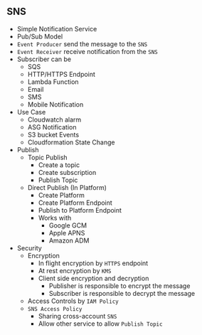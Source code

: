 ## SNS

- Simple Notification Service
- Pub/Sub Model
- `Event Producer` send the message to the `SNS`
- `Event Receiver` receive notification from the `SNS`
- Subscriber can be
  - SQS
  - HTTP/HTTPS Endpoint
  - Lambda Function
  - Email
  - SMS
  - Mobile Notification
- Use Case
  - Cloudwatch alarm
  - ASG Notification
  - S3 bucket Events
  - Cloudformation State Change
- Publish
  - Topic Publish
    - Create a topic
    - Create subscription
    - Publish Topic
  - Direct Publish (In Platform)
    - Create Platform
    - Create Platform Endpoint
    - Publish to Platform Endpoint
    - Works with
      - Google GCM
      - Apple APNS
      - Amazon ADM
- Security
  - Encryption
    - In flight encryption by `HTTPS` endpoint
    - At rest encryption by `KMS`
    - Client side encryption and decryption
      - Publisher is responsible to encrypt the message
      - Subscriber is responsible to decrypt the message
  - Access Controls by `IAM Policy`
  - `SNS Access Policy`
    - Sharing cross-account `SNS`
    - Allow other service to allow `Publish Topic`
